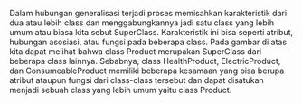 Dalam hubungan generalisasi terjadi proses memisahkan karakteristik dari dua atau lebih class dan menggabungkannya jadi satu class yang lebih umum atau biasa kita sebut SuperClass. Karakteristik ini bisa seperti atribut, hubungan asosiasi, atau fungsi pada beberapa class. Pada gambar di atas kita dapat melihat bahwa class Product merupakan SuperClass dari beberapa class lainnya. Sebabnya, class HealthProduct, ElectricProduct, dan ConsumeableProduct memiliki beberapa kesamaan yang bisa berupa atribut ataupun fungsi dari class-class tersebut dan dapat disatukan menjadi sebuah class yang lebih umum yaitu class Product.  
